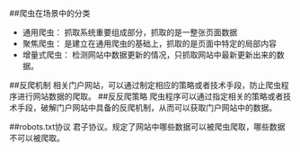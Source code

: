 ##爬虫在场景中的分类
- 通用爬虫：
    抓取系统重要组成部分，抓取的是一整张页面数据
- 聚焦爬虫：
    是建立在通用爬虫的基础上，抓取的是页面中特定的局部内容
- 增量式爬虫：
    检测网站中数据更新的情况，只抓取网站中最新更新出来的数据。
  
##反爬机制
    相关门户网站，可以通过制定相应的策略或者技术手段，防止爬虫程序进行网站数据的爬取。
##反反爬策略
    爬虫程序可以通过指定相关的策略或者技术手段，破解门户网站中具备的反爬机制，从而可以获取门户网站中的数据。

##robots.txt协议
    君子协议。规定了网站中哪些数据可以被爬虫爬取，哪些数据不可以被爬取。